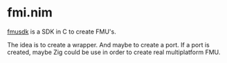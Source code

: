 # fmi.nim
[fmusdk](https://github.com/qtronic/fmusdk) is a SDK in C to create FMU's.

The idea is to create a wrapper. And maybe to create a port. If a port is created, maybe Zig could be use in order to create real multiplatform FMU.


